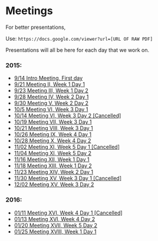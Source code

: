 # Meetings

For better presentations,

Use: `https://docs.google.com/viewer?url=[URL OF RAW PDF]`


Presentations will all be here for each day that we work on.

### 2015:
- [9/14 Intro Meeting, First day](2015_9_14_Meeting_I.pdf)
- [9/21 Meeting II, Week 1 Day 1](2015_9_21_Meeting_II.pdf)
- [9/23 Meeting III, Week 1 Day 2](2015_9_23_Meeting_III.pdf)
- [9/28 Meeting IV, Week 2 Day 1](2015_9_28_Meeting_IV.pdf)
- [9/30 Meeting V, Week 2 Day 2](2015_9_30_Meeting_V.pdf)
- [10/5 Meeting VI, Week 3 Day 1](2015_10_05_Meeting_VI.pdf)
- [10/14 Meeting VI, Week 3 Day 2 \[Cancelled\]]()
- [10/19 Meeting VII, Week 3 Day 1](2015_10_19_Meeting_VII.pdf)
- [10/21 Meeting VIII, Week 3 Day 1](2015_10_21_Meeting_VIII.pdf)
- [10/26 Meeting IX, Week 4 Day 1](2015_10_26_Meeting_IX.pdf)
- [10/28 Meeting X, Week 4 Day 2](2015_10_28_Meeting_X.pdf)
- [11/02 Meeting XI, Week 5 Day 1 \[Cancelled\]](2015_11_02_Meeting_XI.pdf)
- [11/04 Meeting XI, Week 5 Day 2](2015_11_04_Meeting_XI.pdf)
- [11/16 Meeting XII, Week 1 Day 1](2015_11_16_Meeting_XII.pdf)
- [11/18 Meeting XIII, Week 1 Day 2](2015_11_18_Meeting_XIII.pdf)
- [11/23 Meeting XIV, Week 2 Day 1](2015_11_23_Meeting_XIV.pdf)
- [11/30 Meeting XV, Week 3 Day 1 \[Cancelled\]](2015_11_30_Meeting_XV.pdf)
- [12/02 Meeting XV, Week 3 Day 2 ](2015_12_02_Meeting_XV.pdf)

### 2016:
- [01/11 Meeting XVI, Week 4 Day 1 \[Cancelled\]](2016_01_11_Meeting_XVI.pdf)
- [01/13 Meeting XVI, Week 4 Day 2](2016_01_13_Meeting_XVI.pdf)
- [01/20 Meeting XVII, Week 5 Day 2](2016_01_20_Meeting_XVII.pdf)
- [01/25 Meeting XVIII, Week 1 Day 1](2016_01_25_Meeting_XVIII.pdf)
